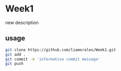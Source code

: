 # Week1
new description

## usage
``` bash
git clone https://github.com/liamorales/Week1.git
git add .
git commit -m 'informative commit message'
git push 
```

